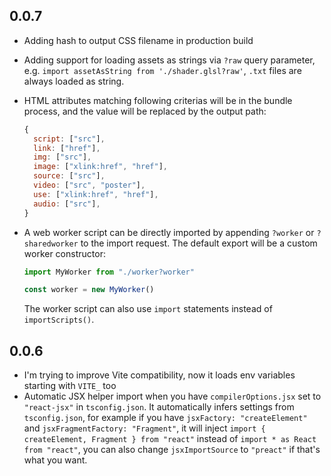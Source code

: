 ## 0.0.7

- Adding hash to output CSS filename in production build
- Adding support for loading assets as strings via `?raw` query parameter, e.g. `import assetAsString from './shader.glsl?raw'`, `.txt` files are always loaded as string.
- HTML attributes matching following criterias will be in the bundle process, and the value will be replaced by the output path:

  ```js
  {
    script: ["src"],
    link: ["href"],
    img: ["src"],
    image: ["xlink:href", "href"],
    source: ["src"],
    video: ["src", "poster"],
    use: ["xlink:href", "href"],
    audio: ["src"],
  }
  ```

- A web worker script can be directly imported by appending `?worker` or `?sharedworker` to the import request. The default export will be a custom worker constructor:

  ```js
  import MyWorker from "./worker?worker"

  const worker = new MyWorker()
  ```

  The worker script can also use `import` statements instead of `importScripts()`.

## 0.0.6

- I'm trying to improve Vite compatibility, now it loads env variables starting with `VITE_` too
- Automatic JSX helper import when you have `compilerOptions.jsx` set to `"react-jsx"` in `tsconfig.json`. It automatically infers settings from `tsconfig.json`, for example if you have `jsxFactory: "createElement"` and `jsxFragmentFactory: "Fragment"`, it will inject `import { createElement, Fragment } from "react"` instead of `import * as React from "react"`, you can also change `jsxImportSource` to `"preact"` if that's what you want.

